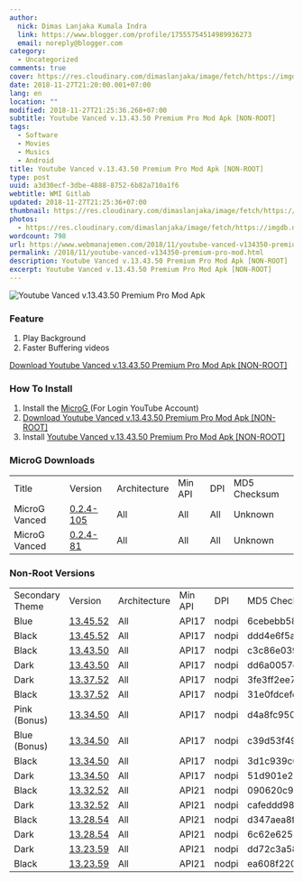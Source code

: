 ```yaml
---
author:
  nick: Dimas Lanjaka Kumala Indra
  link: https://www.blogger.com/profile/17555754514989936273
  email: noreply@blogger.com
category:
  - Uncategorized
comments: true
cover: https://res.cloudinary.com/dimaslanjaka/image/fetch/https://imgdb.net/images/4380.png
date: 2018-11-27T21:20:00.001+07:00
lang: en
location: ""
modified: 2018-11-27T21:25:36.268+07:00
subtitle: Youtube Vanced v.13.43.50 Premium Pro Mod Apk [NON-ROOT]
tags:
  - Software
  - Movies
  - Musics
  - Android
title: Youtube Vanced v.13.43.50 Premium Pro Mod Apk [NON-ROOT]
type: post
uuid: a3d30ecf-3dbe-4888-8752-6b82a710a1f6
webtitle: WMI Gitlab
updated: 2018-11-27T21:25:36+07:00
thumbnail: https://res.cloudinary.com/dimaslanjaka/image/fetch/https://imgdb.net/images/4380.png
photos:
  - https://res.cloudinary.com/dimaslanjaka/image/fetch/https://imgdb.net/images/4380.png
wordcount: 798
url: https://www.webmanajemen.com/2018/11/youtube-vanced-v134350-premium-pro-mod.html
permalink: /2018/11/youtube-vanced-v134350-premium-pro-mod.html
description: Youtube Vanced v.13.43.50 Premium Pro Mod Apk [NON-ROOT]
excerpt: Youtube Vanced v.13.43.50 Premium Pro Mod Apk [NON-ROOT]
---
```


<div><img src="https://res.cloudinary.com/dimaslanjaka/image/fetch/https://imgdb.net/images/4380.png" alt="Youtube Vanced v.13.43.50 Premium Pro Mod Apk" title="Youtube Vanced v.13.43.50 Premium Pro Mod Apk"></div><h3>Feature</h3><ol><li>Play Background</li><li>Faster Buffering videos</li></ol><div><a href="https://drive.google.com/file/d/1uOeYmJDzPtb7kBCHGD8AxYmRuptA33Vs/view?usp=drivesdk" rel="noopener noreferer nofollow" title="Youtube Vanced v.13.43.50 Premium Pro Mod Apk" alt="Youtube Vanced v.13.43.50 Premium Pro Mod Apk" class="btn btn-success w3-btn w3-green">Download Youtube Vanced v.13.43.50 Premium Pro Mod Apk [NON-ROOT]<i class="fa fa-download"></i></a></div> <h3>    How To Install </h3><ol>    <li>        Install the         <a href="https://forum.xda-developers.com/android/apps-games/app-microg-gmscore-floss-play-services-t3217616" rel="noopener noreferer nofollow">            MicroG         </a>         (For Login YouTube Account)     </li>    <li>        <a href="https://drive.google.com/file/d/1uOeYmJDzPtb7kBCHGD8AxYmRuptA33Vs/view?usp=drivesdk" rel="noopener noreferer nofollow" title="Youtube Vanced v.13.43.50 Premium Pro Mod Apk" alt="Youtube Vanced v.13.43.50 Premium Pro Mod Apk" class="btn btn-success w3-btn w3-green">Download Youtube Vanced v.13.43.50 Premium Pro Mod Apk [NON-ROOT]<i class="fa fa-download"></i></a>    </li>    <li>        Install <a href="https://drive.google.com/file/d/1uOeYmJDzPtb7kBCHGD8AxYmRuptA33Vs/view?usp=drivesdk" rel="noopener noreferer nofollow" title="Youtube Vanced v.13.43.50 Premium Pro Mod Apk" alt="Youtube Vanced v.13.43.50 Premium Pro Mod Apk" class="btn btn-success w3-btn w3-green">Youtube Vanced v.13.43.50 Premium Pro Mod Apk [NON-ROOT]<i class="fa fa-download"></i></a>    </li></ol><h3>    MicroG Downloads </h3><table>    <tbody>        <tr>            <td>                Title             </td>            <td>                Version             </td>            <td>                Architecture             </td>            <td>                Min API             </td>            <td>                DPI             </td>            <td>                MD5 Checksum             </td>        </tr>        <tr>            <td>                MicroG Vanced             </td>            <td>                <a href="https://vanced.azurewebsites.net/APKs/Download?fileId=1EMVDv2CH0LWw5vsT3yDQAMxSh18LMOgG" rel="noopener noreferer nofollow">                    0.2.4-105                 </a>            </td>            <td>                All             </td>            <td>                All             </td>            <td>                All             </td>            <td>                Unknown             </td>        </tr>        <tr>            <td>                MicroG Vanced             </td>            <td>                <a href="https://vanced.azurewebsites.net/APKs/Download?fileId=1BQqjxngk6-FV7lnuoqZabDo9604tSBhy" rel="noopener noreferer nofollow">                    0.2.4-81                 </a>            </td>            <td>                All             </td>            <td>                All             </td>            <td>                All             </td>            <td>                Unknown             </td>        </tr>    </tbody></table><h3>    Non-Root Versions </h3><table>    <tbody>        <tr>            <td>                Secondary Theme             </td>            <td>                Version             </td>            <td>                Architecture             </td>            <td>                Min API             </td>            <td>                DPI             </td>            <td>                MD5 Checksum             </td>        </tr>        <tr>            <td>                Blue             </td>            <td>                <a href="https://vanced.app/APKs/Download?fileId=1DmKElrhGFd0BrzuVeN-X1dqt8_dsxSt8" rel="noopener noreferer nofollow">                    13.45.52                 </a>            </td>            <td>                All             </td>            <td>                API17             </td>            <td>                nodpi             </td>            <td>                6cebebb5825d6cf817bd166bf7fb39ff             </td>        </tr>        <tr>            <td>                Black             </td>            <td>                <a href="https://vanced.app/APKs/Download?fileId=1ijYy1u_2T5irSuYU8u0iQlYw9wFqaZuu" rel="noopener noreferer nofollow">                    13.45.52                 </a>            </td>            <td>                All             </td>            <td>                API17             </td>            <td>                nodpi             </td>            <td>                ddd4e6f5a5e338ea48469d3ea89e5f50             </td>        </tr>        <tr>            <td>                Black             </td>            <td>                <a href="https://vanced.app/APKs/Download?fileId=1ukMoCiGNkrk5rMLhdpn0ZIrWfQvBv79s" rel="noopener noreferer nofollow">                    13.43.50                 </a>            </td>            <td>                All             </td>            <td>                API17             </td>            <td>                nodpi             </td>            <td>                c3c86e039574d4d305690a557dbc9da8             </td>        </tr>        <tr>            <td>                Dark             </td>            <td>                <a href="https://vanced.app/APKs/Download?fileId=1alwnIYU0nCKtweui14YiLm_Sb8yrFRC5" rel="noopener noreferer nofollow">                    13.43.50                 </a>            </td>            <td>                All             </td>            <td>                API17             </td>            <td>                nodpi             </td>            <td>                dd6a0057d4a9f6c5079f9fcdbd9a8874             </td>        </tr>        <tr>            <td>                Dark             </td>            <td>                <a href="https://vanced.app/APKs/Download?fileId=1uFRvAzN51WaAMEiY5krs-WHQkAFJcY5J" rel="noopener noreferer nofollow">                    13.37.52                 </a>            </td>            <td>                All             </td>            <td>                API17             </td>            <td>                nodpi             </td>            <td>                3fe3ff2ee71e090271e10bf772de7c26             </td>        </tr>        <tr>            <td>                Black             </td>            <td>                <a href="https://vanced.app/APKs/Download?fileId=170UsNjHr6D8Ta7cWZ5BYZzJ1wrYXsQVT" rel="noopener noreferer nofollow">                    13.37.52                 </a>            </td>            <td>                All             </td>            <td>                API17             </td>            <td>                nodpi             </td>            <td>                31e0fdcefd9e53082d2d0707f0721876             </td>        </tr>        <tr>            <td>                Pink (Bonus)             </td>            <td>                <a href="https://vanced.azurewebsites.net/APKs/Download?fileId=1Q-ilA5Bdt7rtS78s4-2YHAl4l2SCPLlC" rel="noopener noreferer nofollow">                    13.34.50                 </a>            </td>            <td>                All             </td>            <td>                API17             </td>            <td>                nodpi             </td>            <td>                d4a8fc950786f068a780d73fa65f12b0             </td>        </tr>        <tr>            <td>                Blue (Bonus)             </td>            <td>                <a href="https://vanced.azurewebsites.net/APKs/Download?fileId=1oQl1IHe6VVIs90qjVuiCBDQeMPoBZtG1" rel="noopener noreferer nofollow">                    13.34.50                 </a>            </td>            <td>                All             </td>            <td>                API17             </td>            <td>                nodpi             </td>            <td>                c39d53f4991e1fa0beb0b146f63bf754             </td>        </tr>        <tr>            <td>                Black             </td>            <td>                <a href="https://vanced.azurewebsites.net/APKs/Download?fileId=1VafVcD4SEuxZyMr2bRcDZpDyqb6jIxlp" rel="noopener noreferer nofollow">                    13.34.50                 </a>            </td>            <td>                All             </td>            <td>                API17             </td>            <td>                nodpi             </td>            <td>                3d1c939c66b2b25ea3dc3e096349f9fa             </td>        </tr>        <tr>            <td>                Dark             </td>            <td>                <a href="https://vanced.azurewebsites.net/APKs/Download?fileId=1HcZg0DrUv5kMnaz43HrWg_kpw5YoT_7b" rel="noopener noreferer nofollow">                    13.34.50                 </a>            </td>            <td>                All             </td>            <td>                API17             </td>            <td>                nodpi             </td>            <td>                51d901e2cf827de698130780037dcaf9             </td>        </tr>        <tr>            <td>                Black             </td>            <td>                <a href="https://vanced.azurewebsites.net/APKs/Download?fileId=1AMtLgb6Mofyvr4eDF3wjkSIn2rsZPkDh" rel="noopener noreferer nofollow">                    13.32.52                 </a>            </td>            <td>                All             </td>            <td>                API21             </td>            <td>                nodpi             </td>            <td>                090620c9ca1422617c8f98ba59eae18c             </td>        </tr>        <tr>            <td>                Dark             </td>            <td>                <a href="https://vanced.azurewebsites.net/APKs/Download?fileId=10yJc_nZiUNrdEf8wairu0zh8lJ_xAYSq" rel="noopener noreferer nofollow">                    13.32.52                 </a>            </td>            <td>                All             </td>            <td>                API21             </td>            <td>                nodpi             </td>            <td>                cafeddd987d76c3df481ae948d2cd584             </td>        </tr>        <tr>            <td>                Black             </td>            <td>                <a href="https://vanced.azurewebsites.net/APKs/Download?fileId=1JsJE3_G2IIsVBvod9mE0hgrz1ZeorB0T" rel="noopener noreferer nofollow">                    13.28.54                 </a>            </td>            <td>                All             </td>            <td>                API21             </td>            <td>                nodpi             </td>            <td>                d347aea8f42db725d2815591d8450048             </td>        </tr>        <tr>            <td>                Dark             </td>            <td>                <a href="https://vanced.azurewebsites.net/APKs/Download?fileId=1d-P2fQhDCSdwB7dw5B-oqEx4QxDuhkML" rel="noopener noreferer nofollow">                    13.28.54                 </a>            </td>            <td>                All             </td>            <td>                API21             </td>            <td>                nodpi             </td>            <td>                6c62e625337169c1d98c5cb77656d687             </td>        </tr>        <tr>            <td>                Dark             </td>            <td>                <a href="https://vanced.azurewebsites.net/APKs/Download?fileId=1uQah4qD7Bfob1Yz93jm8Woja-F14hSQt" rel="noopener noreferer nofollow">                    13.23.59                 </a>            </td>            <td>                All             </td>            <td>                API21             </td>            <td>                nodpi             </td>            <td>                dd72c3a5817605c8d541669a61be2315             </td>        </tr>        <tr>            <td>                Black             </td>            <td>                <a href="https://vanced.azurewebsites.net/APKs/Download?fileId=1Bm9yfETpDlWV_g2PHqmJF-TsFnYbz-vE" rel="noopener noreferer nofollow">                    13.23.59                 </a>            </td>            <td>                All             </td>            <td>                API21             </td>            <td>                nodpi             </td>            <td>                ea608f22037ba6c699723b988da5cee3             </td>        </tr>    </tbody></table><br><div id="browsi_wrapper_0_ai_1_rc_0"></div>